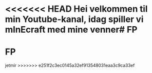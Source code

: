 <<<<<<< HEAD
Hei velkommen til min Youtube-kanal, idag spiller vi mInEcraft med mine venner# FP
=======
# FP
<head> jetmir </head>
>>>>>>> e251f2c3ec0145a32ef913548031eaa3c9ca33ef
